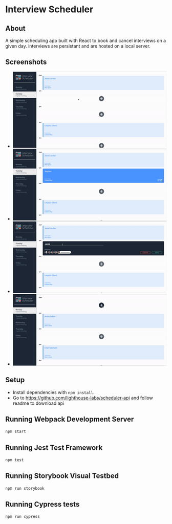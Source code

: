 # Interview Scheduler

## About

A simple scheduling app built with React to book and cancel interviews on a given day.
interviews are persistant and are hosted on a local server.

## Screenshots

- ![Add new interview](https://github.com/Jimmy-b36/scheduler/blob/master/public/docs/add-new-interview.gif)
- ![Delete Interview](https://github.com/Jimmy-b36/scheduler/blob/master/public/docs/delete-interview.gif)
- ![Edit Interview](https://github.com/Jimmy-b36/scheduler/blob/master/public/docs/edit-interview.gif)
- ![Show persistance](https://github.com/Jimmy-b36/scheduler/blob/master/public/docs/show-persistance.gif)

## Setup

- Install dependencies with `npm install`.
- Go to <https://github.com/lighthouse-labs/scheduler-api> and follow readme to download api

## Running Webpack Development Server

```sh
npm start
```

## Running Jest Test Framework

```sh
npm test
```

## Running Storybook Visual Testbed

```sh
npm run storybook
```

## Running Cypress tests

```sh
npm run cypress
```
